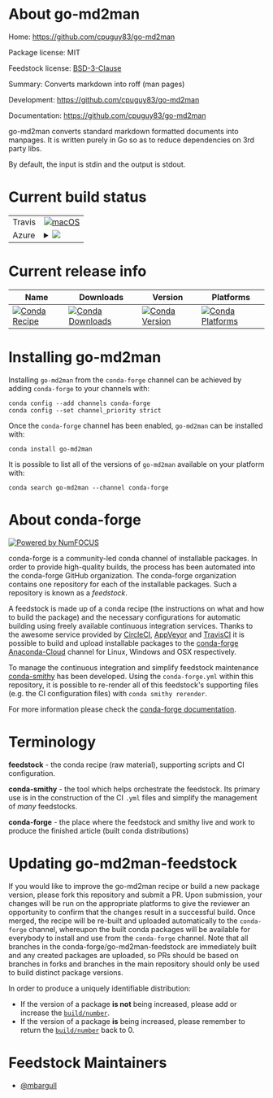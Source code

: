 About go-md2man
===============

Home: https://github.com/cpuguy83/go-md2man

Package license: MIT

Feedstock license: [BSD-3-Clause](https://github.com/conda-forge/go-md2man-feedstock/blob/master/LICENSE.txt)

Summary: Converts markdown into roff (man pages)

Development: https://github.com/cpuguy83/go-md2man

Documentation: https://github.com/cpuguy83/go-md2man

go-md2man converts standard markdown formatted documents into manpages. It is written purely in Go so as to reduce dependencies on 3rd party libs.

By default, the input is stdin and the output is stdout.


Current build status
====================


<table><tr>
    <td>Travis</td>
    <td>
      <a href="https://travis-ci.com/conda-forge/go-md2man-feedstock">
        <img alt="macOS" src="https://img.shields.io/travis/com/conda-forge/go-md2man-feedstock/master.svg?label=macOS">
      </a>
    </td>
  </tr>
    
  <tr>
    <td>Azure</td>
    <td>
      <details>
        <summary>
          <a href="https://dev.azure.com/conda-forge/feedstock-builds/_build/latest?definitionId=11068&branchName=master">
            <img src="https://dev.azure.com/conda-forge/feedstock-builds/_apis/build/status/go-md2man-feedstock?branchName=master">
          </a>
        </summary>
        <table>
          <thead><tr><th>Variant</th><th>Status</th></tr></thead>
          <tbody><tr>
              <td>linux_64</td>
              <td>
                <a href="https://dev.azure.com/conda-forge/feedstock-builds/_build/latest?definitionId=11068&branchName=master">
                  <img src="https://dev.azure.com/conda-forge/feedstock-builds/_apis/build/status/go-md2man-feedstock?branchName=master&jobName=linux&configuration=linux_64_" alt="variant">
                </a>
              </td>
            </tr><tr>
              <td>linux_aarch64</td>
              <td>
                <a href="https://dev.azure.com/conda-forge/feedstock-builds/_build/latest?definitionId=11068&branchName=master">
                  <img src="https://dev.azure.com/conda-forge/feedstock-builds/_apis/build/status/go-md2man-feedstock?branchName=master&jobName=linux&configuration=linux_aarch64_" alt="variant">
                </a>
              </td>
            </tr><tr>
              <td>linux_ppc64le</td>
              <td>
                <a href="https://dev.azure.com/conda-forge/feedstock-builds/_build/latest?definitionId=11068&branchName=master">
                  <img src="https://dev.azure.com/conda-forge/feedstock-builds/_apis/build/status/go-md2man-feedstock?branchName=master&jobName=linux&configuration=linux_ppc64le_" alt="variant">
                </a>
              </td>
            </tr><tr>
              <td>osx_64</td>
              <td>
                <a href="https://dev.azure.com/conda-forge/feedstock-builds/_build/latest?definitionId=11068&branchName=master">
                  <img src="https://dev.azure.com/conda-forge/feedstock-builds/_apis/build/status/go-md2man-feedstock?branchName=master&jobName=osx&configuration=osx_64_" alt="variant">
                </a>
              </td>
            </tr>
          </tbody>
        </table>
      </details>
    </td>
  </tr>
</table>

Current release info
====================

| Name | Downloads | Version | Platforms |
| --- | --- | --- | --- |
| [![Conda Recipe](https://img.shields.io/badge/recipe-go--md2man-green.svg)](https://anaconda.org/conda-forge/go-md2man) | [![Conda Downloads](https://img.shields.io/conda/dn/conda-forge/go-md2man.svg)](https://anaconda.org/conda-forge/go-md2man) | [![Conda Version](https://img.shields.io/conda/vn/conda-forge/go-md2man.svg)](https://anaconda.org/conda-forge/go-md2man) | [![Conda Platforms](https://img.shields.io/conda/pn/conda-forge/go-md2man.svg)](https://anaconda.org/conda-forge/go-md2man) |

Installing go-md2man
====================

Installing `go-md2man` from the `conda-forge` channel can be achieved by adding `conda-forge` to your channels with:

```
conda config --add channels conda-forge
conda config --set channel_priority strict
```

Once the `conda-forge` channel has been enabled, `go-md2man` can be installed with:

```
conda install go-md2man
```

It is possible to list all of the versions of `go-md2man` available on your platform with:

```
conda search go-md2man --channel conda-forge
```


About conda-forge
=================

[![Powered by
NumFOCUS](https://img.shields.io/badge/powered%20by-NumFOCUS-orange.svg?style=flat&colorA=E1523D&colorB=007D8A)](https://numfocus.org)

conda-forge is a community-led conda channel of installable packages.
In order to provide high-quality builds, the process has been automated into the
conda-forge GitHub organization. The conda-forge organization contains one repository
for each of the installable packages. Such a repository is known as a *feedstock*.

A feedstock is made up of a conda recipe (the instructions on what and how to build
the package) and the necessary configurations for automatic building using freely
available continuous integration services. Thanks to the awesome service provided by
[CircleCI](https://circleci.com/), [AppVeyor](https://www.appveyor.com/)
and [TravisCI](https://travis-ci.com/) it is possible to build and upload installable
packages to the [conda-forge](https://anaconda.org/conda-forge)
[Anaconda-Cloud](https://anaconda.org/) channel for Linux, Windows and OSX respectively.

To manage the continuous integration and simplify feedstock maintenance
[conda-smithy](https://github.com/conda-forge/conda-smithy) has been developed.
Using the ``conda-forge.yml`` within this repository, it is possible to re-render all of
this feedstock's supporting files (e.g. the CI configuration files) with ``conda smithy rerender``.

For more information please check the [conda-forge documentation](https://conda-forge.org/docs/).

Terminology
===========

**feedstock** - the conda recipe (raw material), supporting scripts and CI configuration.

**conda-smithy** - the tool which helps orchestrate the feedstock.
                   Its primary use is in the construction of the CI ``.yml`` files
                   and simplify the management of *many* feedstocks.

**conda-forge** - the place where the feedstock and smithy live and work to
                  produce the finished article (built conda distributions)


Updating go-md2man-feedstock
============================

If you would like to improve the go-md2man recipe or build a new
package version, please fork this repository and submit a PR. Upon submission,
your changes will be run on the appropriate platforms to give the reviewer an
opportunity to confirm that the changes result in a successful build. Once
merged, the recipe will be re-built and uploaded automatically to the
`conda-forge` channel, whereupon the built conda packages will be available for
everybody to install and use from the `conda-forge` channel.
Note that all branches in the conda-forge/go-md2man-feedstock are
immediately built and any created packages are uploaded, so PRs should be based
on branches in forks and branches in the main repository should only be used to
build distinct package versions.

In order to produce a uniquely identifiable distribution:
 * If the version of a package **is not** being increased, please add or increase
   the [``build/number``](https://docs.conda.io/projects/conda-build/en/latest/resources/define-metadata.html#build-number-and-string).
 * If the version of a package **is** being increased, please remember to return
   the [``build/number``](https://docs.conda.io/projects/conda-build/en/latest/resources/define-metadata.html#build-number-and-string)
   back to 0.

Feedstock Maintainers
=====================

* [@mbargull](https://github.com/mbargull/)

